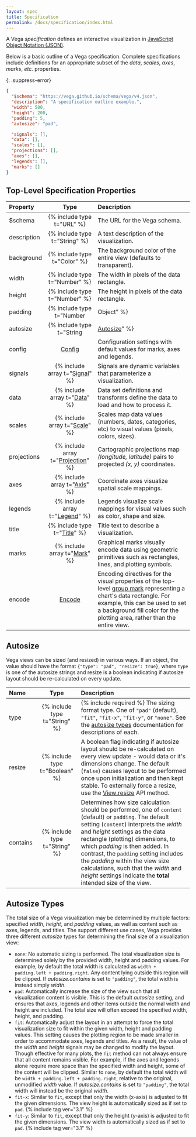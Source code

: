 ```yaml
---
layout: spec
title: Specification
permalink: /docs/specification/index.html
---
```


A Vega *specification* defines an interactive visualization in [JavaScript Object Notation (JSON)](http://en.wikipedia.org/wiki/JSON).

Below is a basic outline of a Vega specification. Complete specifications include definitions for an appropriate subset of the _data_, _scales_, _axes_, _marks_, _etc._ properties.

{: .suppress-error}
```json
{
  "$schema": "https://vega.github.io/schema/vega/v4.json",
  "description": "A specification outline example.",
  "width": 500,
  "height": 200,
  "padding": 5,
  "autosize": "pad",

  "signals": [],
  "data": [],
  "scales": [],
  "projections": [],
  "axes": [],
  "legends": [],
  "marks": []
}
```

## Top-Level Specification Properties

| Property        | Type                          | Description                 |
| :-------------- | :---------------------------: | :-------------------------- |
| $schema         | {% include type t="URL" %}    | The URL for the Vega schema.|
| description     | {% include type t="String" %} | A text description of the visualization.|
| background      | {% include type t="Color" %}  | The background color of the entire view (defaults to transparent).|
| width           | {% include type t="Number" %} | The width in pixels of the data rectangle.|
| height          | {% include type t="Number" %} | The height in pixels of the data rectangle.|
| padding         | {% include type t="Number|Object" %} | The padding in pixels to add around the visualization. If a number, specifies padding for all sides. If an object, the value should have the format `{"left": 5, "top": 5, "right": 5, "bottom": 5}`. Padding is applied _after_ autosize layout completes.|
| autosize        | {% include type t="String|[Autosize](#autosize)" %} | Sets how the visualization size should be determined. If a string, should be one of `pad` (default), `fit`, `fit-x`, `fit-y`, or `none`. Object values can additionally specify parameters for content sizing and automatic resizing. See the [autosize](#autosize) section below for more.|
| config          | [Config](../config) | Configuration settings with default values for marks, axes and legends.|
| signals         | {% include array t="[Signal](../signals)" %} | Signals are dynamic variables that parameterize a visualization.|
| data            | {% include array t="[Data](../data)" %} | Data set definitions and transforms define the data to load and how to process it.|
| scales          | {% include array t="[Scale](../scales)" %} | Scales map data values (numbers, dates, categories, etc) to visual values (pixels, colors, sizes).|
| projections     | {% include array t="[Projection](../projections)" %} | Cartographic projections map _(longitude, latitude)_ pairs to projected _(x, y)_ coordinates.|
| axes            | {% include array t="[Axis](../axes)" %} | Coordinate axes visualize spatial scale mappings.|
| legends         | {% include array t="[Legend](../legends)" %} | Legends visualize scale mappings for visual values such as color, shape and size.|
| title           | {% include type t="[Title](../title)" %} | Title text to describe a visualization.|
| marks           | {% include array t="[Mark](../marks)" %} | Graphical marks visually encode data using geometric primitives such as rectangles, lines, and plotting symbols.|
| encode          | [Encode](../marks/#encode) | Encoding directives for the visual properties of the top-level [group mark](../marks/group) representing a chart's data rectangle. For example, this can be used to set a background fill color for the plotting area, rather than the entire view.|


## <a name="autosize"></a>Autosize

Vega views can be sized (and resized) in various ways.
If an object, the value should have the format `{"type": "pad", "resize": true}`, where `type` is one of the autosize strings and resize is a boolean indicating if autosize layout should be re-calculated on every update.

| Name          | Type                          | Description    |
| :------------ | :---------------------------: | :------------- |
| type          | {% include type t="String" %} | {% include required %} The sizing format type. One of `"pad"` (default), `"fit"`, `"fit-x"`, `"fit-y"`, or `"none"`. See the [autosize types](#autosize-types) documentation for descriptions of each.|
| resize        | {% include type t="Boolean" %}| A boolean flag indicating if autosize layout should be re-calculated on every view update - would data or it's dimensions change. The default (`false`) causes layout to be performed once upon initialization and then kept stable. To externally force a resize, use the [View.resize](../../api/view/#view_resize) API method.|
| contains      | {% include type t="String" %}| Determines how size calculation should be performed, one of `content` (default) or `padding`. The default setting (`content`) interprets the _width_ and _height_ settings as the data rectangle (plotting) dimensions, to which _padding_ is then added. In contrast, the `padding` setting includes the _padding_ within the view size calculations, such that the _width_ and _height_ settings indicate the **total** intended size of the view.|


## <a name="autosize-types"></a>Autosize Types

The total size of a Vega visualization may be determined by multiple factors: specified _width_, _height_, and _padding_ values, as well as content such as axes, legends, and titles. The support different use cases, Vega provides three different _autosize_ types for determining the final size of a visualization view:

- `none`: No automatic sizing is performed. The total visualization size is determined solely by the provided width, height and padding values. For example, by default the total width is calculated as `width + padding.left + padding.right`. Any content lying outside this region will be clipped. If _autosize.contains_ is set to `"padding"`, the total width is instead simply _width_.
- `pad`: Automatically increase the size of the view such that all visualization content is visible. This is the default _autosize_ setting, and ensures that axes, legends and other items outside the normal width and height are included. The total size will often exceed the specified width, height, and padding.
- `fit`: Automatically adjust the layout in an attempt to force the total visualization size to fit within the given width, height and padding values. This setting causes the plotting region to be made smaller in order to accommodate axes, legends and titles. As a result, the value of the _width_ and _height_ signals may be changed to modify the layout. Though effective for many plots, the `fit` method can not always ensure that all content remains visible. For example, if the axes and legends alone require more space than the specified width and height, some of the content will be clipped. Similar to `none`, by default the total width will be `width + padding.left + padding.right`, relative to the original, unmodified _width_ value. If _autosize.contains_ is set to `"padding"`, the total width will instead be the original _width_.
- `fit-x`: Similar to `fit`, except that only the width (x-axis) is adjusted to fit the given dimensions. The view height is automatically sized as if set to `pad`. {% include tag ver="3.1" %}
- `fit-y`: Similar to `fit`, except that only the height (y-axis) is adjusted to fit the given dimensions. The view width is automatically sized as if set to `pad`. {% include tag ver="3.1" %}
